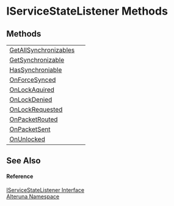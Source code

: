 # IServiceStateListener Methods




## Methods
<table>
<tr>
<td><a href="M_Alteruna_IServiceStateListener_GetAllSynchronizables">GetAllSynchronizables</a></td>
<td> </td></tr>
<tr>
<td><a href="M_Alteruna_IServiceStateListener_GetSynchronizable">GetSynchronizable</a></td>
<td> </td></tr>
<tr>
<td><a href="M_Alteruna_IServiceStateListener_HasSynchroniable">HasSynchroniable</a></td>
<td> </td></tr>
<tr>
<td><a href="M_Alteruna_IServiceStateListener_OnForceSynced">OnForceSynced</a></td>
<td> </td></tr>
<tr>
<td><a href="M_Alteruna_IServiceStateListener_OnLockAquired">OnLockAquired</a></td>
<td> </td></tr>
<tr>
<td><a href="M_Alteruna_IServiceStateListener_OnLockDenied">OnLockDenied</a></td>
<td> </td></tr>
<tr>
<td><a href="M_Alteruna_IServiceStateListener_OnLockRequested">OnLockRequested</a></td>
<td> </td></tr>
<tr>
<td><a href="M_Alteruna_IServiceStateListener_OnPacketRouted">OnPacketRouted</a></td>
<td> </td></tr>
<tr>
<td><a href="M_Alteruna_IServiceStateListener_OnPacketSent">OnPacketSent</a></td>
<td> </td></tr>
<tr>
<td><a href="M_Alteruna_IServiceStateListener_OnUnlocked">OnUnlocked</a></td>
<td> </td></tr>
</table>

## See Also


#### Reference
<a href="T_Alteruna_IServiceStateListener">IServiceStateListener Interface</a>  
<a href="N_Alteruna">Alteruna Namespace</a>  
